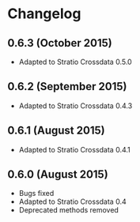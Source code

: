 # Changelog

## 0.6.3 (October 2015)

* Adapted to Stratio Crossdata 0.5.0

## 0.6.2 (September 2015)

* Adapted to Stratio Crossdata 0.4.3

## 0.6.1 (August 2015)

* Adapted to Stratio Crossdata 0.4.1

## 0.6.0 (August 2015)

* Bugs fixed
* Adapted to Stratio Crossdata 0.4
* Deprecated methods removed

